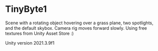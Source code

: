 # TinyByte1

Scene with a rotating object hovering over a grass plane, two spotlights, and the default skybox. Camera rig moves forward slowly. Using free textures from Unity Asset Store :)

Unity version 2021.3.9f1
